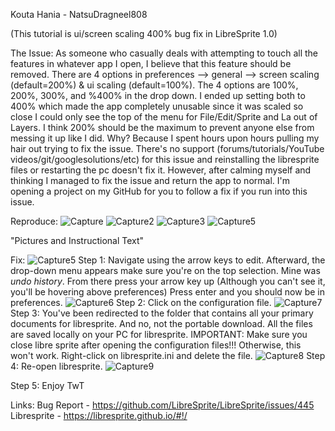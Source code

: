 Kouta Hania - NatsuDragneel808

(This tutorial is ui/screen scaling 400% bug fix in LibreSprite 1.0)

The Issue:
As someone who casually deals with attempting to touch all the features in whatever app I open, I believe that this feature should be removed. There are 4 options in preferences --> general --> screen scaling (default=200%) & ui scaling (default=100%). The 4 options are 100%, 200%, 300%, and %400% in the drop down. I ended up setting both to 400% which made the app completely unusable since it was scaled so close I could only see the top of the menu for File/Edit/Sprite and La out of Layers. I think 200% should be the maximum to prevent anyone else from messing it up like I did. Why? Because I spent hours upon hours pulling my hair out trying to fix the issue. There's no support (forums/tutorials/YouTube videos/git/googlesolutions/etc) for this issue and reinstalling the libresprite files or restarting the pc doesn't fix it. However, after calming myself and thinking I managed to fix the issue and return the app to normal. I'm opening a project on my GitHub for you to follow a fix if you run into this issue.

Reproduce:
![Capture](https://github.com/NatsuDragneel808/desktop-tutorial/assets/76171803/dd228431-e02b-4f64-8e15-ba1101e5502c)
![Capture2](https://github.com/NatsuDragneel808/desktop-tutorial/assets/76171803/f03f4926-9ffd-4810-aa8f-c2ac68ac7d64)
![Capture3](https://github.com/NatsuDragneel808/desktop-tutorial/assets/76171803/b469a576-1bc4-47b8-87ad-eef93b318f32)
![Capture5](https://github.com/NatsuDragneel808/desktop-tutorial/assets/76171803/e1db9993-3264-420a-8795-6b292a1b26f1)


"Pictures and Instructional Text"

Fix:
![Capture5](https://github.com/NatsuDragneel808/desktop-tutorial/assets/76171803/e4381ce4-3e8e-490b-8801-cec693050de7)
Step 1: Navigate using the arrow keys to edit. Afterward, the drop-down menu appears make sure you're on the top selection. Mine was *undo history*. From there press your arrow key up (Although you can't see it, you'll be hovering above preferences) Press enter and you should now be in preferences. 
![Capture6](https://github.com/NatsuDragneel808/desktop-tutorial/assets/76171803/10d30a02-4618-4e0b-a239-ec89f9b6c9a2)
Step 2: Click on the configuration file.
![Capture7](https://github.com/NatsuDragneel808/desktop-tutorial/assets/76171803/c3a2dd76-1fcd-4c61-bf84-3c2011b49c6d)
Step 3: You've been redirected to the folder that contains all your primary documents for libresprite. And no, not the portable download. All the files are saved locally on your PC for libresprite. IMPORTANT: Make sure you close libre sprite after opening the configuration files!!! Otherwise, this won't work. Right-click on libresprite.ini and delete the file.
![Capture8](https://github.com/NatsuDragneel808/desktop-tutorial/assets/76171803/374a8ce3-a6af-4243-be2e-62b81ea07df0)
Step 4: Re-open libresprite.
![Capture9](https://github.com/NatsuDragneel808/desktop-tutorial/assets/76171803/d0f6160c-8cfe-4f79-83b0-2ea93316b66a)


Step 5: Enjoy TwT

Links:
Bug Report - https://github.com/LibreSprite/LibreSprite/issues/445
Libresprite - https://libresprite.github.io/#!/
